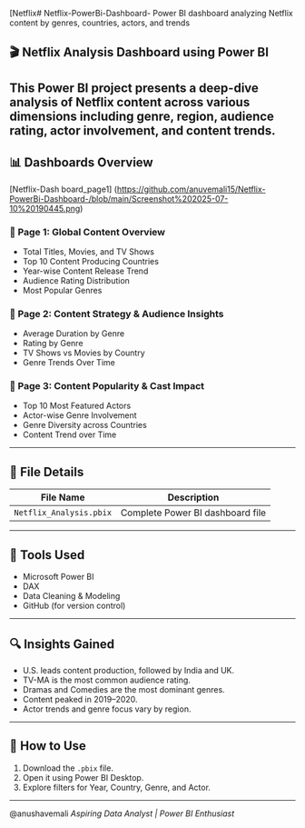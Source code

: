 [Netflix# Netflix-PowerBi-Dashboard-
Power BI dashboard analyzing Netflix content by genres, countries, actors, and trends
## 🎬 Netflix Analysis Dashboard using Power BI
This Power BI project presents a deep-dive analysis of Netflix content across various dimensions including genre, region, audience rating, actor involvement, and content trends.
---
## 📊 Dashboards Overview
[Netflix-Dash board_page1] (https://github.com/anuvemali15/Netflix-PowerBi-Dashboard-/blob/main/Screenshot%202025-07-10%20190445.png)
### 📌 Page 1: Global Content Overview
- Total Titles, Movies, and TV Shows
- Top 10 Content Producing Countries
- Year-wise Content Release Trend
- Audience Rating Distribution
- Most Popular Genres

### 📌 Page 2: Content Strategy & Audience Insights
- Average Duration by Genre
- Rating by Genre
- TV Shows vs Movies by Country
- Genre Trends Over Time

### 📌 Page 3: Content Popularity & Cast Impact
- Top 10 Most Featured Actors
- Actor-wise Genre Involvement
- Genre Diversity across Countries
- Content Trend over Time

---

## 📁 File Details

| File Name               | Description                                |
|------------------------|--------------------------------------------|
| `Netflix_Analysis.pbix`| Complete Power BI dashboard file           |

---

## 🚀 Tools Used
- Microsoft Power BI
- DAX
- Data Cleaning & Modeling
- GitHub (for version control)

---

## 🔍 Insights Gained
- U.S. leads content production, followed by India and UK.
- TV-MA is the most common audience rating.
- Dramas and Comedies are the most dominant genres.
- Content peaked in 2019–2020.
- Actor trends and genre focus vary by region.

---
## 📌 How to Use
1. Download the `.pbix` file.
2. Open it using Power BI Desktop.
3. Explore filters for Year, Country, Genre, and Actor.

---
@anushavemali
*Aspiring Data Analyst | Power BI Enthusiast*
